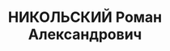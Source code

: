 ---
title: НИКОЛЬСКИЙ Роман Александрович
description: "Род. в 1901, г. Москва, русский, обр.: неоконченное высшее, искл. из\
  \ ВКП(б) в декабре 1935 как троцкист. Проживал: г. Красноярск. В 1920-1926 в РККА,\
  \ инструктор политотдела дивизии. Работал плановиком-экономистом Рудо-дражного управления\
  \ треста \"Енисейзолото\" в Северо-Енисейске. экономист в транспортном управлении\
  \ \"Красмашвагонстроя\". \n  Арестован 27.08.1936. Обв. по ст. 58-7, 58-8, 58-11\
  \ УК РСФСР. Приговор: ВК ВС СССР, 18.04.1937 – ВМН. Расстрелян 18.04.1937, в г.\
  \ Красноярске. \n  Реабилитирован ВК ВС СССР 30.07.1957"
---